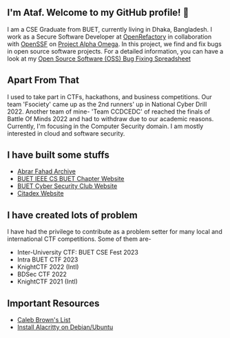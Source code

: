 ## I'm Ataf. Welcome to my GitHub profile! 👋
I am a CSE Graduate from BUET, currently living in Dhaka, Bangladesh. I work as a Secure Software Developer at [OpenRefactory](www.openrefactory.com) in collaboration with [OpenSSF](github.com/ossf) on [Project Alpha Omega](https://alpha-omega.dev/). In this project, we find and fix bugs in open source software projects. For a detailed information, you can have a look at my [Open Source Software (OSS) Bug Fixing Spreadsheet](https://docs.google.com/spreadsheets/d/e/2PACX-1vT41_0Td-dXXsu9Uu0lKpZP_pLnyNCjR6sL13I_VSXp0_5WusgzCgZkkbC1LWMvogB5s0wEVnCvTLOn/pubhtml)


## Apart From That
I used to take part in CTFs, hackathons, and business competitions. Our team 'Fsociety' came up as the 2nd runners' up in National Cyber Drill 2022. Another team of mine- 'Team CCDCEDC' of reached the finals of Battle Of Minds 2022 and had to withdraw due to our academic reasons. Currently, I'm focusing in the Computer Security domain. I am mostly interested in cloud and software security.


## I have built some stuffs
- [Abrar Fahad Archive](https://abrarfahadarchive.org)
- [BUET IEEE CS BUET Chapter Website](https://ieeecsbuet.org)
- [BUET Cyber Security Club Website](https://buetsec.github.io)
- [Citadex Website](https://citadex.pages.dev)


## I have created lots of problem
I have had the privilege to contribute as a problem setter for many local and international CTF competitions. Some of them are-
- Inter-University CTF: BUET CSE Fest 2023
- Intra BUET CTF 2023
- KnightCTF 2022 (Intl)
- BDSec CTF 2022
- KnightCTF 2021 (Intl)

## Important Resources
- [Caleb Brown's List](https://commondatastorage.googleapis.com/ossf-criticality-score/index.html)
- [Install Alacritty on Debian/Ubuntu](https://ubuntuhandbook.org/index.php/2023/12/install-alacritty-gpu-terminal-ubuntu/)
